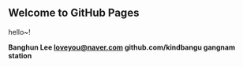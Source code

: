 ## Welcome to GitHub Pages
hello~!

<b>Banghun Lee
<b>loveyou@naver.com
<b>github.com/kindbangu
<b>gangnam station
